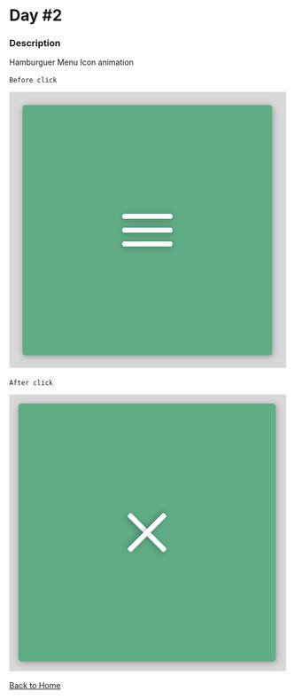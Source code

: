 # Day #2

### Description

Hamburguer Menu Icon animation 

`Before click`

<img src='./assets/image-final-1.png' width=500>

`After click`

<img src='./assets/image-final-2.png' width=500>

[Back to Home](..)
